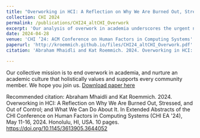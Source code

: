 ```yaml
---
title: "Overworking in HCI: A Reflection on Why We Are Burned Out, Stressed, and Out of Control; and What We Can Do About It"
collection: CHI 2024
permalink: /publications/CHI24_altCHI_Overwork
excerpt: 'Our analysis of overwork in academia underscores the urgent need to halt our overwork norms and pivot towards reasonable, responsible, and health-conscious work practices---before we burn to a crisp in the name of more publications.'
date: 2024-04-28
venue: 'CHI ’24: ACM Conference on Human Factors in Computing Systems'
paperurl: 'http://kroemmich.github.io/files/CHI24_altCHI_Overwork.pdf'
citation: 'Abraham Mhaidli and Kat Roemmich. 2024. Overworking in HCI: A Reflection on Why We Are Burned Out, Stressed, and Out of Control; and What We Can Do About It. In Extended Abstracts of the CHI Conference on Human Factors in Computing Systems (CHI EA '24), May 11-16, 2024. Honolulu, HI, USA. 10 pages. https://doi.org/10.1145/3613905.3644052'

---
```


Our collective mission is to end overwork in academia, and nurture an academic culture that holistically values and supports every community member. We hope you join us. 
[Download paper here](https://kroemmich.github.io/files/CHI24_altCHI_Overwork.pdf)



Recommended citation: Abraham Mhaidli and Kat Roemmich. 2024. Overworking in HCI: A Reflection on Why We Are Burned Out, Stressed, and Out of Control; and What We Can Do About It. In Extended Abstracts of the CHI Conference on Human Factors in Computing Systems (CHI EA '24), May 11-16, 2024. Honolulu, HI, USA. 10 pages. https://doi.org/10.1145/3613905.3644052

